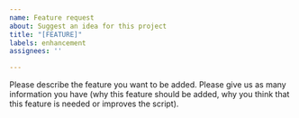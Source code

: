 ```yaml
---
name: Feature request
about: Suggest an idea for this project
title: "[FEATURE]"
labels: enhancement
assignees: ''

---
```


Please describe the feature you want to be added. Please give us as many information you have (why this feature should be added, why you think that this feature is needed or improves the script).
